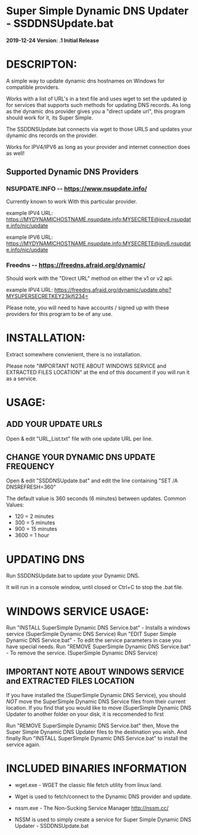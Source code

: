 # Super Simple Dynamic DNS Updater - SSDDNSUpdate.bat
####  2019-12-24 Version: .1 Initial Release

# DESCRIPTON:
A simple way to update dynamic dns hostnames on Windows for compatible providers.

Works with a list of URL's in a text file and uses wget to set the updated ip for services that supports such methods for updating DNS records. As long as the dynamic dns provider gives you a "direct update url", this program should work for it, its Super Simple.

The SSDDNSUpdate.bat connects via wget to those URLS and updates your dynamic dns records on the provider.

Works for IPV4/IPV6 as long as your provider and internet connection does as well!

## Supported Dynamic DNS Providers

### NSUPDATE.INFO -- https://www.nsupdate.info/
Currently known to work With this particular provider.

example IPV4 URL: https://MYDYNAMICHOSTNAME.nsupdate.info:MYSECRETE@ipv4.nsupdate.info/nic/update

example IPV6 URL: https://MYDYNAMICHOSTNAME.nsupdate.info:MYSECRETE@ipv6.nsupdate.info/nic/update


### Freedns -- https://freedns.afraid.org/dynamic/
Should work with the "Direct URL" method on either the v1 or v2 api.

example IPV4 URL: https://freedns.afraid.org/dynamic/update.php?MYSUPERSECRETKEY23kjfj234=

Please note, you will need to have accounts / signed up with these providers for this program to be of any use.


# INSTALLATION:
Extract somewhere convienient, there is no installation.

Please note "IMPORTANT NOTE ABOUT WINDOWS SERVICE and EXTRACTED FILES LOCATION" at the end of this document if you will run it as a service.

# USAGE:

## ADD YOUR UPDATE URLS
Open & edit "URL_List.txt" file with one update URL per line. 

## CHANGE YOUR DYNAMIC DNS UPDATE FREQUENCY
Open & edit "SSDDNSUpdate.bat" and edit the line containing "SET /A DNSREFRESH=360"

The default value is 360 seconds (6 minutes) between updates.
Common Values:
- 120 = 2 minutes
- 300 = 5 minutes
- 900 = 15 minutes
- 3600 = 1 hour

# UPDATING DNS
Run SSDDNSUpdate.bat to update your Dynamic DNS.

It will run in a console window, until closed or Ctrl+C to stop the .bat file.
 

# WINDOWS SERVICE USAGE: 
Run "INSTALL SuperSimple Dynamic DNS Service.bat" - Installs a windows service (SuperSimple Dynamic DNS Service)
Run "EDIT Super Simple Dynamic DNS Service.bat" - To edit the service parameters in case you have special needs.
Run "REMOVE SuperSimple Dynamic DNS Service.bat" - To remove the service. (SuperSimple Dynamic DNS Service)

## IMPORTANT NOTE ABOUT WINDOWS SERVICE and EXTRACTED FILES LOCATION
If you have installed the (SuperSimple Dynamic DNS Service), you should *NOT* move the SuperSimple Dynamic DNS Service files from their current location.
If you find that you would like to move (SuperSimple Dynamic DNS Updater to another folder on your disk, it is reccomended to first 

Run "REMOVE SuperSimple Dynamic DNS Service.bat" then,
Move the Super Simple Dynamic DNS Updater files to the destination you wish.
And finally Run "INSTALL SuperSimple Dynamic DNS Service.bat" to install the service again.


# INCLUDED BINARIES INFORMATION

- wget.exe - WGET the classic file fetch utility from linux land.
 - Wget is used to fetch/connect to the Dynamic DNS provider and update.

- nssm.exe - The Non-Sucking Service Manager http://nssm.cc/
 - NSSM is used to simply create a service for Super Simple Dynamic DNS Updater - SSDDNSUpdate.bat 
